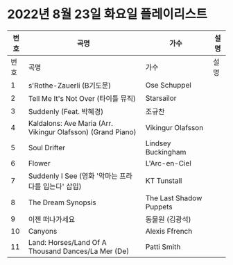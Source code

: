 # 2022년 8월 23일 화요일 플레이리스트

| 번호 | 곡명 | 가수 | 설명 |
|------|------|------|------|
| 번호 | 곡명 | 가수 | 설명 |
| 1 | s'Rothe-Zauerli (B기도문) | Ose Schuppel |  |
| 2 | Tell Me It's Not Over (타이틀 뮤직) | Starsailor |  |
| 3 | Suddenly (Feat. 박혜경) | 조규찬 |  |
| 4 | Kaldalons: Ave Maria (Arr. Vikingur Olafsson) (Grand Piano) | Vikingur Olafsson |  |
| 5 | Soul Drifter | Lindsey Buckingham |  |
| 6 | Flower | L'Arc-en-Ciel |  |
| 7 | Suddenly I See (영화 '악마는 프라다를 입는다' 삽입) | KT Tunstall |  |
| 8 | The Dream Synopsis | The Last Shadow Puppets |  |
| 9 | 이젠 떠나가세요 | 동물원 (김광석) |  |
| 10 | Canyons | Alexis Ffrench |  |
| 11 | Land: Horses/Land Of A Thousand Dances/La Mer (De) | Patti Smith |  |
